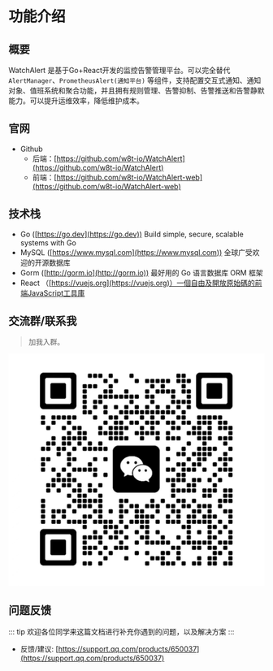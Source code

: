 # 功能介绍

## 概要

WatchAlert 是基于Go+React开发的监控告警管理平台。可以完全替代 `AlertManager`、`PrometheusAlert(通知平台)` 等组件，支持配置交互式通知、通知对象、值班系统和聚合功能，并且拥有规则管理、告警抑制、告警推送和告警静默能力。可以提升运维效率，降低维护成本。

## 官网

- Github
  - 后端：[https://github.com/w8t-io/WatchAlert](https://github.com/w8t-io/WatchAlert)
  - 前端：[https://github.com/w8t-io/WatchAlert-web](https://github.com/w8t-io/WatchAlert-web)

## 技术栈

- Go ([https://go.dev](https://go.dev)) Build simple, secure, scalable systems with Go
- MySQL ([https://www.mysql.com](https://www.mysql.com)) 全球广受欢迎的开源数据库
- Gorm ([http://gorm.io](http://gorm.io)) 最好用的 Go 语言数据库 ORM 框架
- React （[https://vuejs.org](https://vuejs.org)）一個自由及開放原始碼的前端JavaScript工具庫

## 交流群/联系我

> 加我入群。

![WeChat](/public/images/wechat.jpg)

## 问题反馈
::: tip
欢迎各位同学来这篇文档进行补充你遇到的问题，以及解决方案
:::
- 反馈/建议: [https://support.qq.com/products/650037](https://support.qq.com/products/650037)

